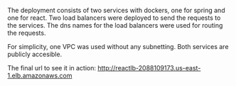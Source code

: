 The deployment consists of two services with dockers, one for spring and one for react. Two load balancers were deployed to send the requests to the services. The dns names for the load balancers were used for routing the requests.

For simplicity, one VPC was used without any subnetting. Both services are publicly accesible.

The final url to see it in action: http://reactlb-2088109173.us-east-1.elb.amazonaws.com

